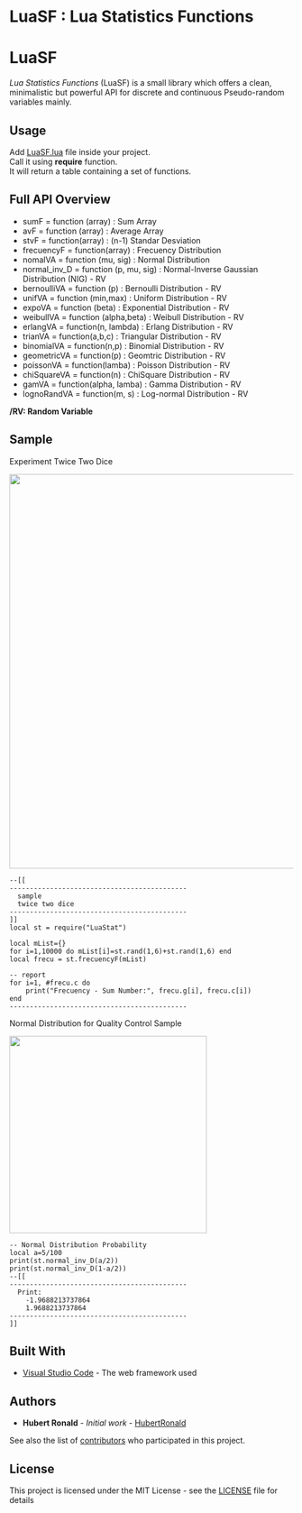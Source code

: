 # LuaSF : Lua Statistics Functions
# LuaSF
*Lua Statistics Functions* (LuaSF) is a small library which offers a clean, minimalistic but powerful API for discrete and continuous Pseudo-random variables mainly.

## Usage
Add [LuaSF.lua](https://github.com/HubertRonald/LuaSF/blob/master/LuaSF.lua) file inside your project.<br/>
Call it using __require__ function.</br>
It will return a table containing a set of functions.

## Full API Overview

* sumF = function (array)                 : Sum Array
* avF = function (array)                  : Average Array
* stvF = function(array)                  : (n-1) Standar Desviation
* frecuencyF = function(array)            : Frecuency Distribution
* nomalVA = function (mu, sig)            : Normal Distribution
* normal_inv_D = function (p, mu, sig)    : Normal-Inverse Gaussian Distribution (NIG) - RV
* bernoulliVA = function (p)              : Bernoulli Distribution - RV
* unifVA = function (min,max)             : Uniform Distribution - RV
* expoVA = function (beta)                : Exponential Distribution - RV
* weibullVA = function (alpha,beta)       : Weibull Distribution - RV
* erlangVA = function(n, lambda)	  : Erlang Distribution - RV
* trianVA = function(a,b,c)               : Triangular Distribution - RV
* binomialVA = function(n,p)              : Binomial Distribution - RV
* geometricVA = function(p)		  : Geomtric Distribution - RV
* poissonVA = function(lamba)             : Poisson Distribution - RV
* chiSquareVA = function(n)               : ChiSquare Distribution - RV
* gamVA = function(alpha, lamba)	  : Gamma Distribution - RV
* lognoRandVA = function(m, s)		  : Log-normal Distribution - RV

**/RV: Random Variable**

## Sample

Experiment Twice Two Dice
<p align="left">
  <img src="https://cloud.githubusercontent.com/assets/7612715/24643736/6b0dbf8c-18d5-11e7-955a-f1ab05233489.png" width="700"/>
</p>

```
--[[
--------------------------------------------
  sample
  twice two dice
--------------------------------------------
]]
local st = require("LuaStat")

local mList={}
for i=1,10000 do mList[i]=st.rand(1,6)+st.rand(1,6) end
local frecu = st.frecuencyF(mList)

-- report
for i=1, #frecu.c do
	print("Frecuency - Sum Number:", frecu.g[i], frecu.c[i])
end
--------------------------------------------
```
Normal Distribution for Quality Control Sample
<p align="left">
  <img src="https://cloud.githubusercontent.com/assets/7612715/24643414/6e2b2a3a-18d3-11e7-9edd-9eb54d7744ca.png" width="350"/>
</p>

```
-- Normal Distribution Probability
local a=5/100
print(st.normal_inv_D(a/2))
print(st.normal_inv_D(1-a/2))
--[[
--------------------------------------------
  Print:
 	-1.9688213737864
	1.9688213737864
--------------------------------------------
]]
```

## Built With

* [Visual Studio Code](https://code.visualstudio.com/) - The web framework used

## Authors

* **Hubert Ronald** - *Initial work* - [HubertRonald](https://github.com/HubertRonald)

See also the list of [contributors](https://github.com/HubertRonald/LuaSF/contributors) who participated in this project.

## License

This project is licensed under the MIT License - see the [LICENSE](LICENSE) file for details
